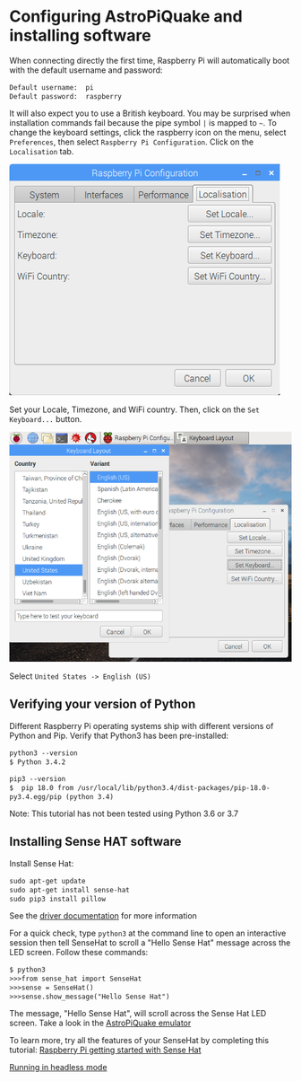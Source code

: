 # Configuring AstroPiQuake and installing software

When connecting directly the first time, Raspberry Pi will automatically boot with the default username and password:

```
Default username:  pi
Default password:  raspberry
```

It will also expect you to use a British keyboard.  You may be surprised when installation commands fail because the pipe symbol ```|``` is mapped to ```~```.  To change the keyboard settings, click the raspberry icon on the menu, select ```Preferences```, then select ```Raspberry Pi Configuration```.  Click on the ```Localisation``` tab.  

![RasPi configuration window as described in text](images/Localisation.png)

Set your Locale, Timezone, and WiFi country.  Then, click on the ```Set Keyboard...``` button.  

![Window for setting localisation as described in text](images/localisation2.png)

Select ```United States -> English (US)``` 

## Verifying your version of Python

Different Raspberry Pi operating systems ship with different versions of Python and Pip.  Verify that Python3 has been pre-installed:

```
python3 --version
$ Python 3.4.2
```

```
pip3 --version
$  pip 18.0 from /usr/local/lib/python3.4/dist-packages/pip-18.0-py3.4.egg/pip (python 3.4)
```

Note:  This tutorial has not been tested using Python 3.6 or 3.7

## Installing Sense HAT software

Install Sense Hat:

```
sudo apt-get update
sudo apt-get install sense-hat
sudo pip3 install pillow
```
See the [driver documentation](https://pythonhosted.org/sense-hat/) for more information

For a quick check, type ```python3``` at the command line to open an interactive session then tell SenseHat to scroll a "Hello Sense Hat" message across the LED screen.  Follow these commands:

```
$ python3
>>>from sense_hat import SenseHat
>>>sense = SenseHat()
>>>sense.show_message("Hello Sense Hat")
```

The message, "Hello Sense Hat", will scroll across the Sense Hat LED screen.  Take a look in the <a href="https://trinket.io/library/trinkets/d7505fb8f2">AstroPiQuake emulator</a>

To learn more, try all the features of your SenseHat by completing this tutorial:  [Raspberry Pi getting started with Sense Hat](https://projects.raspberrypi.org/en/projects/getting-started-with-the-sense-hat)


[Running in headless mode](Headless.md)
